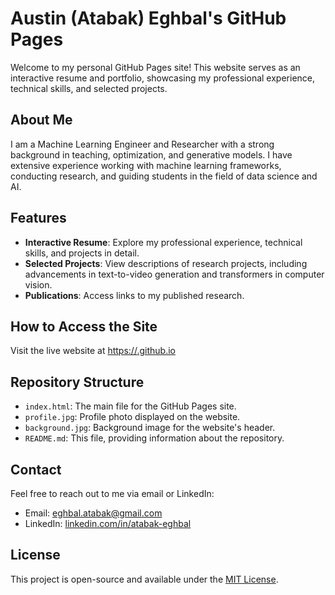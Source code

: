 # Austin (Atabak) Eghbal's GitHub Pages

Welcome to my personal GitHub Pages site! This website serves as an interactive resume and portfolio, showcasing my professional experience, technical skills, and selected projects.

## About Me

I am a Machine Learning Engineer and Researcher with a strong background in teaching, optimization, and generative models. I have extensive experience working with machine learning frameworks, conducting research, and guiding students in the field of data science and AI.

## Features

- **Interactive Resume**: Explore my professional experience, technical skills, and projects in detail.
- **Selected Projects**: View descriptions of research projects, including advancements in text-to-video generation and transformers in computer vision.
- **Publications**: Access links to my published research.

## How to Access the Site

Visit the live website at [https://<username>.github.io](https://atabak-eghbal.github.io)

## Repository Structure

- `index.html`: The main file for the GitHub Pages site.
- `profile.jpg`: Profile photo displayed on the website.
- `background.jpg`: Background image for the website's header.
- `README.md`: This file, providing information about the repository.

## Contact

Feel free to reach out to me via email or LinkedIn:
- Email: [eghbal.atabak@gmail.com](mailto:eghbal.atabak@gmail.com)
- LinkedIn: [linkedin.com/in/atabak-eghbal](https://linkedin.com/in/atabak-eghbal)

## License

This project is open-source and available under the [MIT License](LICENSE).
